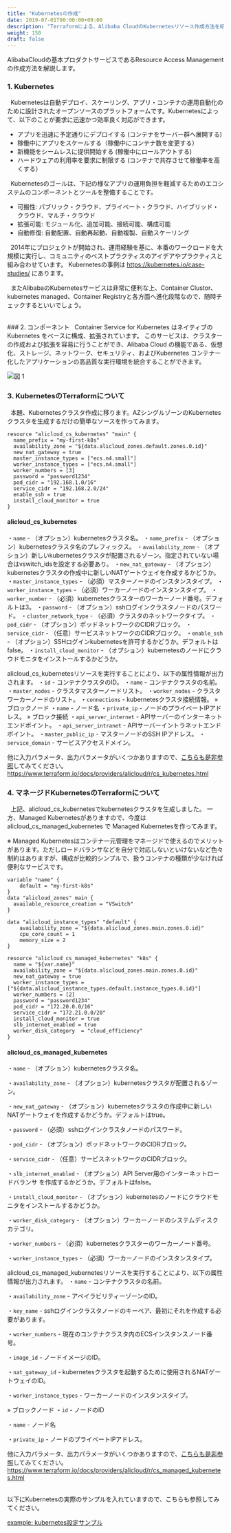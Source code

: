 ```yaml
---
title: "Kubernetesの作成"
date: 2019-07-01T00:00:00+09:00
description: "Terraformによる、Alibaba CloudのKubernetesリソース作成方法を紹介します"
weight: 150
draft: false
---
```


AlibabaCloudの基本プロダクトサービスであるResource Access Managementの作成方法を解説します。

### 1. Kubernetes
&nbsp; Kubernetesは自動デプロイ、スケーリング、アプリ・コンテナの運用自動化のために設計されたオープンソースのプラットフォームです。Kubernetesによって、以下のことが要求に迅速かつ効率良く対応ができます。

* アプリを迅速に予定通りにデプロイする (コンテナをサーバー群へ展開する)
* 稼働中にアプリをスケールする（稼働中にコンテナ数を変更する）
* 新機能をシームレスに提供開始する (稼働中にロールアウトする)
* ハードウェアの利用率を要求に制限する (コンテナで共存させて稼働率を高くする）

&nbsp; Kubernetesのゴールは、下記の様なアプリの運用負担を軽減するためのエコシステムのコンポーネントとツールを整備することです。

* 可搬性: パブリック・クラウド、プライベート・クラウド、ハイブリッド・クラウド、マルチ・クラウド
* 拡張可能: モジュール化、追加可能、接続可能、構成可能
* 自動修復: 自動配置、自動再起動、自動複製、自動スケーリング

&nbsp; 2014年にプロジェクトが開始され、運用経験を基に、本番のワークロードを大規模に実行し、コミュニティのベストプラクティスのアイデアやプラクティスと組み合わせています。 Kubernetesの事例は https://kubernetes.io/case-studies/ にあります。

&nbsp; またAlibabaのKubernetesサービスは非常に便利な上、Container Clustor、kubernetes managed、Container Registryと各方面へ進化段階なので、随時チェックするといいでしょう。


<br>
### 2. コンポーネント
&nbsp; Container Service for Kubernetes はネイティブの Kubernetes をベースに構成、拡張されています。 このサービスは、クラスターの作成および拡張を容易に行うことができ、Alibaba Cloud の機能である、仮想化、ストレージ、ネットワーク、セキュリティ、およびKubernetes コンテナー化したアプリケーションの高品質な実行環境を統合することができます。

![図 1](/help/image/16.1.png)


### 3. KubernetesのTerraformについて
&nbsp; 本題、Kubernetesクラスタ作成に移ります。AZシングルゾーンのKubernetesクラスタを生成するだけの簡単なソースを作ってみます。

```
resource "alicloud_cs_kubernetes" "main" {
  name_prefix = "my-first-k8s"
  availability_zone = "${data.alicloud_zones.default.zones.0.id}"
  new_nat_gateway = true
  master_instance_types = ["ecs.n4.small"]
  worker_instance_types = ["ecs.n4.small"]
  worker_numbers = [3]
  password = "password1234"
  pod_cidr = "192.168.1.0/16"
  service_cidr = "192.168.2.0/24"
  enable_ssh = true
  install_cloud_monitor = true
}
```

#### **alicloud_cs_kubernetes**
・`name` - （オプション）kubernetesクラスタ名。
・`name_prefix` - （オプション）kubernetesクラスタ名のプレフィックス。
・`availability_zone` - （オプション）新しいkubernetesクラスタが配置されるゾーン。指定されていない場合はvswitch_idsを設定する必要あり。
・`new_nat_gateway` - （オプション）kubernetesクラスタの作成中に新しいNATゲートウェイを作成するかどうか。
・`master_instance_types` - （必須）マスターノードのインスタンスタイプ。
・`worker_instance_types` - （必須）ワーカーノードのインスタンスタイプ。
・`worker_number` - （必須）kubernetesクラスターのワーカーノード番号。デフォルトは3。
・`password` - （オプション）sshログインクラスタノードのパスワード。
・`cluster_network_type` - （必須）クラスタのネットワークタイプ。
・`pod_cidr` - （オプション）ポッドネットワークのCIDRブロック。
・`service_cidr` - （任意）サービスネットワークのCIDRブロック。
・`enable_ssh` - （オプション）SSHログインkubernetesを許可するかどうか。デフォルトはfalse。
・`install_cloud_monitor` - （オプション）kubernetesのノードにクラウドモニタをインストールするかどうか。

alicloud_cs_kubernetesリソースを実行することにより、以下の属性情報が出力されます。
・`id` - コンテナクラスタのID。
・`name` - コンテナクラスタの名前。
・`master_nodes` - クラスタマスターノードリスト。
・`worker_nodes` - クラスタワーカーノードのリスト。
・`connections` - kubernetesクラスタ接続情報。
» ブロックノード
・`name` - ノード名
・`private_ip` - ノードのプライベートIPアドレス。
» ブロック接続
・`api_server_internet` - APIサーバーのインターネットエンドポイント。
・`api_server_intranet` - APIサーバーイントラネットエンドポイント。
・`master_public_ip` - マスターノードのSSH IPアドレス。
・`service_domain` - サービスアクセスドメイン。



他に入力パラメータ、出力パラメータがいくつかありますので、[こちらも是非参照](https://www.terraform.io/docs/providers/alicloud/r/cs_kubernetes.html)してみてください。
https://www.terraform.io/docs/providers/alicloud/r/cs_kubernetes.html

### 4. マネージドKubernetesのTerraformについて
&nbsp; 上記、alicloud_cs_kubernetesでkubernetesクラスタを生成しました。
一方、Managed Kubernetesがありますので、今度はalicloud_cs_managed_kubernetes で Managed Kubernetesを作ってみます。

※ Managed Kubernetesはコンテナ一元管理をマネージドで使えるのでメリットがあります。ただしロードバランサなどを自分で対応しないといけないなど色々制約はありますが、構成が比較的シンプルで、扱うコンテナの種類が少なければ便利なサービスです。

```
variable "name" {
    default = "my-first-k8s"
}
data "alicloud_zones" main {
  available_resource_creation = "VSwitch"
}

data "alicloud_instance_types" "default" {
    availability_zone = "${data.alicloud_zones.main.zones.0.id}"
    cpu_core_count = 1
    memory_size = 2
}

resource "alicloud_cs_managed_kubernetes" "k8s" {
  name = "${var.name}"
  availability_zone = "${data.alicloud_zones.main.zones.0.id}"
  new_nat_gateway = true
  worker_instance_types = ["${data.alicloud_instance_types.default.instance_types.0.id}"]
  worker_numbers = [2]
  password = "password1234"
  pod_cidr = "172.20.0.0/16"
  service_cidr = "172.21.0.0/20"
  install_cloud_monitor = true
  slb_internet_enabled = true
  worker_disk_category  = "cloud_efficiency"
}
```

#### **alicloud_cs_managed_kubernetes**
・`name` - （オプション）kubernetesクラスタ名。

・`availability_zone` - （オプション）kubernetesクラスタが配置されるゾーン。

・`new_nat_gateway` - （オプション）kubernetesクラスタの作成中に新しいNATゲートウェイを作成するかどうか。デフォルトはtrue。

・`password` - （必須）sshログインクラスタノードのパスワード。

・`pod_cidr` - （オプション）ポッドネットワークのCIDRブロック。

・`service_cidr` - （任意）サービスネットワークのCIDRブロック。

・`slb_internet_enabled` - （オプション）API Server用のインターネットロードバランサ
を作成するかどうか。デフォルトはfalse。

・`install_cloud_monitor` - （オプション）kubernetesのノードにクラウドモニタをインストールするかどうか。

・`worker_disk_category` - （オプション）ワーカーノードのシステムディスクカテゴリ。

・`worker_numbers` - （必須）kubernetesクラスターのワーカーノード番号。

・`worker_instance_types` - （必須）ワーカーノードのインスタンスタイプ。

alicloud_cs_managed_kubernetesリソースを実行することにより、以下の属性情報が出力されます。
・`name` - コンテナクラスタの名前。

・`availability_zone` - アベイラビリティーゾーンのID。

・`key_name` - sshログインクラスタノードのキーペア、最初にそれを作成する必要があります。

・`worker_numbers` - 現在のコンテナクラスタ内のECSインスタンスノード番号。

・`image_id` - ノードイメージのID。

・`nat_gateway_id` - kubernetesクラスタを起動するために使用されるNATゲートウェイのID。

・`worker_instance_types` - ワーカーノードのインスタンスタイプ。

» ブロックノード
・`id` - ノードのID

・`name` - ノード名

・`private_ip` - ノードのプライベートIPアドレス。


他に入力パラメータ、出力パラメータがいくつかありますので、[こちらも是非参照](https://www.terraform.io/docs/providers/alicloud/r/cs_managed_kubernetes.html)してみてください。
https://www.terraform.io/docs/providers/alicloud/r/cs_managed_kubernetes.html


<br>
以下にKubernetesの実際のサンプルを入れていますので、こちらも参照してみてください。

[example: kubernetes設定サンプル](docs/20/Kubernetes-Setting-Sample.md)









